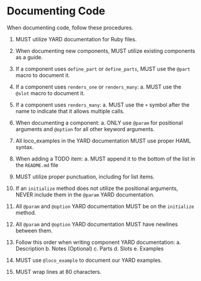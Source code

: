 # Documenting Code

When documenting code, follow these procedures.

1. MUST utilize YARD documentation for Ruby files.

2. When documenting new components, MUST utilize existing components as a guide.

3. If a component uses `define_part` or `define_parts`, MUST use the `@part`
   macro to document it.

4. If a component uses `renders_one` or `renders_many`:
   a. MUST use the `@slot` macro to document it.

5. If a component uses `renders_many`:
   a. MUST use the `+` symbol after the name to indicate that it allows multiple
      calls.

6. When documenting a component:
   a. ONLY use `@param` for positional arguments and `@option` for all other
   keyword arguments.

7. All loco_examples in the YARD documentation MUST use proper HAML syntax.

8. When adding a TODO item:
   a. MUST append it to the bottom of the list in the `README.md` file

9. MUST utilize proper punctuation, including for list items.

10. If an `initialize` method does not utilize the positional arguments, NEVER
    include them in the `@param` YARD documentation.

11. All `@param` and `@option` YARD documentation MUST be on the `initialize`
    method.

12. All `@param` and `@option` YARD documentation MUST have newlines between
    them.

13. Follow this order when writing component YARD documentation:
  a. Description
  b. Notes (Optional)
  c. Parts
  d. Slots
  e. Examples

14. MUST use `@loco_example` to document our YARD examples.

15. MUST wrap lines at 80 characters.
